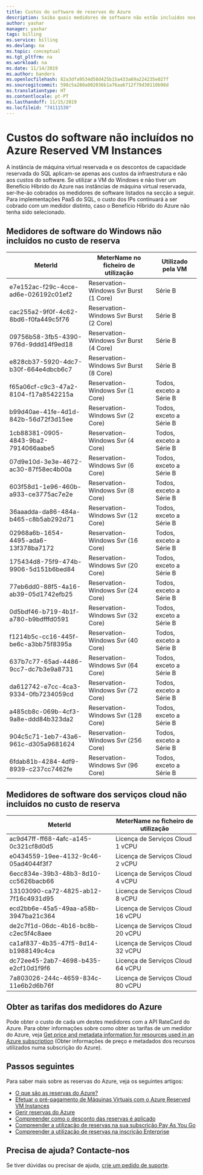 ```yaml
---
title: Custos do software de reservas do Azure
description: Saiba quais medidores de software não estão incluídos nos custos do Azure Reserved VM Instances.
author: yashar
manager: yashar
tags: billing
ms.service: billing
ms.devlang: na
ms.topic: conceptual
ms.tgt_pltfrm: na
ms.workload: na
ms.date: 11/14/2019
ms.author: banders
ms.openlocfilehash: 82a3dfa9534d58d425b15a433a69a224235e027f
ms.sourcegitcommit: 598c5a280a002036b1a76aa6712f79d30110b98d
ms.translationtype: HT
ms.contentlocale: pt-PT
ms.lasthandoff: 11/15/2019
ms.locfileid: "74111530"
---
```

# <a name="software-costs-not-included-with-azure-reserved-vm-instances"></a>Custos do software não incluídos no Azure Reserved VM Instances

A instância de máquina virtual reservada e os descontos de capacidade reservada do SQL aplicam-se apenas aos custos da infraestrutura e não aos custos do software. Se utilizar a VM do Windows e não tiver um Benefício Híbrido do Azure nas instâncias de máquina virtual reservada, ser-lhe-ão cobrados os medidores de software listados na secção a seguir. Para implementações PaaS do SQL, o custo dos IPs continuará a ser cobrado com um medidor distinto, caso o Benefício Híbrido do Azure não tenha sido selecionado.

## <a name="windows-software-meters-not-included-in-reservation-cost"></a>Medidores de software do Windows não incluídos no custo de reserva

| MeterId | MeterName no ficheiro de utilização | Utilizado pela VM |
| ------- | ------------------------| --- |
| e7e152ac-f29c-4cce-ad6e-026192c01ef2 | Reservation-Windows Svr Burst (1 Core) | Série B |
| cac255a2-9f0f-4c62-8bd6-f0fa449c5f76 | Reservation-Windows Svr Burst (2 Core) | Série B |
| 09756b58-3fb5-4390-976d-9ddd14f9ed18 | Reservation-Windows Svr Burst (4 Core) | Série B |
| e828cb37-5920-4dc7-b30f-664e4dbcb6c7 | Reservation-Windows Svr Burst (8 Core) | Série B |
| f65a06cf-c9c3-47a2-8104-f17a8542215a | Reservation-Windows Svr (1 Core) | Todos, exceto a Série B |
| b99d40ae-41fe-4d1d-842b-56d72f3d15ee | Reservation-Windows Svr (2 Core) | Todos, exceto a Série B |
| 1cb88381-0905-4843-9ba2-7914066aabe5 | Reservation-Windows Svr (4 Core) | Todos, exceto a Série B |
| 07d9e10d-3e3e-4672-ac30-87f58ec4b00a | Reservation-Windows Svr (6 Core) | Todos, exceto a Série B |
| 603f58d1-1e96-460b-a933-ce3775ac7e2e | Reservation-Windows Svr (8 Core) | Todos, exceto a Série B |
| 36aaadda-da86-484a-b465-c8b5ab292d71 | Reservation-Windows Svr (12 Core) | Todos, exceto a Série B |
| 02968a6b-1654-4495-ada6-13f378ba7172 | Reservation-Windows Svr (16 Core) | Todos, exceto a Série B |
| 175434d8-75f9-474b-9906-5d151b6bed84 | Reservation-Windows Svr (20 Core) | Todos, exceto a Série B |
| 77eb6dd0-88f5-4a16-ab39-05d1742efb25 | Reservation-Windows Svr (24 Core) | Todos, exceto a Série B |
| 0d5bdf46-b719-4b1f-a780-b9bdfffd0591 | Reservation-Windows Svr (32 Core) | Todos, exceto a Série B |
| f1214b5c-cc16-445f-be6c-a3bb75f8395a | Reservation-Windows Svr (40 Core) | Todos, exceto a Série B |
| 637b7c77-65ad-4486-9cc7-dc7b3e9a8731 | Reservation-Windows Svr (64 Core) | Todos, exceto a Série B |
| da612742-e7cc-4ca3-9334-0fb7234059cd | Reservation-Windows Svr (72 Core) | Todos, exceto a Série B |
| a485cb8c-069b-4cf3-9a8e-ddd84b323da2 | Reservation-Windows Svr (128 Core) | Todos, exceto a Série B |
| 904c5c71-1eb7-43a6-961c-d305a9681624 | Reservation-Windows Svr (256 Core) | Todos, exceto a Série B |
| 6fdab81b-4284-4df9-8939-c237cc7462fe | Reservation-Windows Svr (96 Core) | Todos, exceto a Série B |

## <a name="cloud-services-software-meters-not-included-in-reservation-cost"></a>Medidores de software dos serviços cloud não incluídos no custo de reserva

| MeterId | MeterName no ficheiro de utilização |
| ------- | ------------------------|
|ac9d47ff-ff68-4afc-a145-0c321cf8d0d5|Licença de Serviços Cloud 1 vCPU|
|e0434559-19ee-4132-9c46-05ad4044f3f7|Licença de Serviços Cloud 2 vCPU|
|6ecc834e-39b3-48b3-8d10-cc5626bacb66|Licença de Serviços Cloud 4 vCPU|
|13103090-ca72-4825-ab12-7f16c4931d95|Licença de Serviços Cloud 8 vCPU|
|ecd2bb6e-45a5-49aa-a58b-3947ba21c364|Licença de Serviços Cloud 16 vCPU|
|de2c7f1d-06dc-4b16-bc8b-c2ec5f4c8aee|Licença de Serviços Cloud 20 vCPU|
|ca1af837-4b35-47f5-8d14-b1988149c4ca|Licença de Serviços Cloud 32 vCPU|
|dc72ee45-2ab7-4698-b435-e2cf10d1f9f6|Licença de Serviços Cloud 64 vCPU|
|7a803026-244c-4659-834c-11e6b2d6b76f|Licença de Serviços Cloud 80 vCPU|

## <a name="get-rates-for-azure-meters"></a>Obter as tarifas dos medidores do Azure

Pode obter o custo de cada um destes medidores com a API RateCard do Azure. Para obter informações sobre como obter as tarifas de um medidor do Azure, veja [Get price and metadata information for resources used in an Azure subscription](/previous-versions/azure/reference/mt219004(v=azure.100)) (Obter informações de preço e metadados dos recursos utilizados numa subscrição do Azure).

## <a name="next-steps"></a>Passos seguintes
Para saber mais sobre as reservas do Azure, veja os seguintes artigos:

- [O que são as reservas do Azure?](billing-save-compute-costs-reservations.md)
- [Efetuar o pré-pagamento de Máquinas Virtuais com o Azure Reserved VM Instances](../virtual-machines/windows/prepay-reserved-vm-instances.md)
- [Gerir reservas do Azure](billing-manage-reserved-vm-instance.md)
- [Compreender como o desconto das reservas é aplicado](billing-understand-vm-reservation-charges.md)
- [Compreender a utilização de reservas na sua subscrição Pay As You Go](billing-understand-reserved-instance-usage.md)
- [Compreender a utilização de reservas na inscrição Enterprise](billing-understand-reserved-instance-usage-ea.md)

## <a name="need-help-contact-us"></a>Precisa de ajuda? Contacte-nos

Se tiver dúvidas ou precisar de ajuda, [crie um pedido de suporte](https://go.microsoft.com/fwlink/?linkid=2083458).
